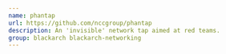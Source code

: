 ```yaml
---
name: phantap
url: https://github.com/nccgroup/phantap
description: An 'invisible' network tap aimed at red teams.
group: blackarch blackarch-networking
---
```

